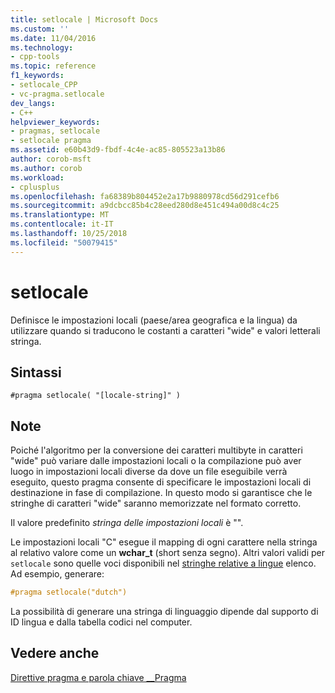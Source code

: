 ```yaml
---
title: setlocale | Microsoft Docs
ms.custom: ''
ms.date: 11/04/2016
ms.technology:
- cpp-tools
ms.topic: reference
f1_keywords:
- setlocale_CPP
- vc-pragma.setlocale
dev_langs:
- C++
helpviewer_keywords:
- pragmas, setlocale
- setlocale pragma
ms.assetid: e60b43d9-fbdf-4c4e-ac85-805523a13b86
author: corob-msft
ms.author: corob
ms.workload:
- cplusplus
ms.openlocfilehash: fa68389b804452e2a17b9880978cd56d291cefb6
ms.sourcegitcommit: a9dcbcc85b4c28eed280d8e451c494a00d8c4c25
ms.translationtype: MT
ms.contentlocale: it-IT
ms.lasthandoff: 10/25/2018
ms.locfileid: "50079415"
---
```

# <a name="setlocale"></a>setlocale

Definisce le impostazioni locali (paese/area geografica e la lingua) da utilizzare quando si traducono le costanti a caratteri "wide" e valori letterali stringa.

## <a name="syntax"></a>Sintassi

```
#pragma setlocale( "[locale-string]" )
```

## <a name="remarks"></a>Note

Poiché l'algoritmo per la conversione dei caratteri multibyte in caratteri "wide" può variare dalle impostazioni locali o la compilazione può aver luogo in impostazioni locali diverse da dove un file eseguibile verrà eseguito, questo pragma consente di specificare le impostazioni locali di destinazione in fase di compilazione. In questo modo si garantisce che le stringhe di caratteri "wide" saranno memorizzate nel formato corretto.

Il valore predefinito *stringa delle impostazioni locali* è "".

Le impostazioni locali "C" esegue il mapping di ogni carattere nella stringa al relativo valore come un **wchar_t** (short senza segno). Altri valori validi per `setlocale` sono quelle voci disponibili nel [stringhe relative a lingue](../c-runtime-library/language-strings.md) elenco. Ad esempio, generare:

```cpp
#pragma setlocale("dutch")
```

La possibilità di generare una stringa di linguaggio dipende dal supporto di ID lingua e dalla tabella codici nel computer.

## <a name="see-also"></a>Vedere anche

[Direttive pragma e parola chiave __Pragma](../preprocessor/pragma-directives-and-the-pragma-keyword.md)